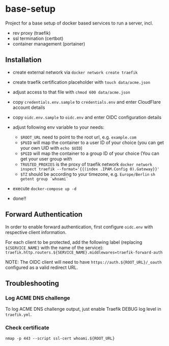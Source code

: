 # base-setup

Project for a base setup of docker based services to run a server, incl.

- rev proxy (traefik)
- ssl termination (certbot)
- container management (portainer)

## Installation

- create external network via `docker network create traefik`
- create traefik certification placeholder with `touch data/acme.json`
- adjust access to that file with `chmod 600 data/acme.json`

- copy `credentials.env.sample` to `credentials.env` and enter CloudFlare account details
- copy `oidc.env.sample` to `oidc.env` and enter OIDC configuration details
- adjust following env variable to your needs:
  - `$ROOT_URL` need to point to the root url, e.g. `example.com`
  - `$PUID` will map the container to a user ID of your choice (you can get your own UID with `echo $UID`)
  - `$PGID` will map the container to a group ID of your choice (You can get your user group with
  - `TRUSTED_PROXIES` is the proxy of traefik network `docker network inspect traefik --format='{{(index .IPAM.Config 0).Gateway}}'`
  - `$TZ` should be according to your timezone, e.g. `Europe/Berlin`
    `` sh getent group `whoami` ``
- execute `docker-compose up -d`
- done!!

## Forward Authentication

In order to enable forward authentication, first configure `oidc.env` with respective client information.

For each client to be protected, add the following label (replacing `${SERVICE_NAME}` with the name of the service):
`traefik.http.routers.${SERVICE_NAME}.middlewares=traefik-forward-auth`

NOTE: The OIDC client will need to have `https://auth.${ROOT_URL}/_oauth` configured as a valid redirect URL.

## Troubleshooting

### Log ACME DNS challenge

To log ACME DNS challenge output, just enable Traefik DEBUG log level in `traefik.yml`.

### Check certificate

`nmap -p 443 --script ssl-cert whoami.${ROOT_URL}`
